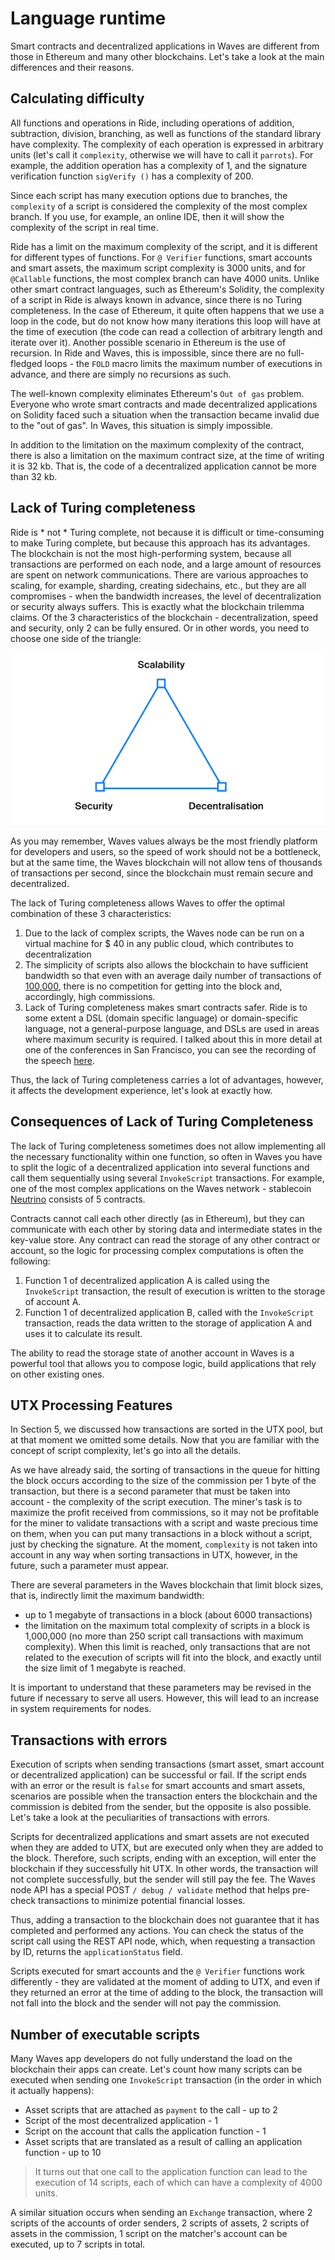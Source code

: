 # Language runtime

Smart contracts and decentralized applications in Waves are different from those in Ethereum and many other blockchains. Let's take a look at the main differences and their reasons.

## Calculating difficulty

All functions and operations in Ride, including operations of addition, subtraction, division, branching, as well as functions of the standard library have complexity. The complexity of each operation is expressed in arbitrary units (let's call it `complexity`, otherwise we will have to call it `parrots`). For example, the addition operation has a complexity of 1, and the signature verification function `sigVerify ()` has a complexity of 200.

Since each script has many execution options due to branches, the `complexity` of a script is considered the complexity of the most complex branch. If you use, for example, an online IDE, then it will show the complexity of the script in real time.

Ride has a limit on the maximum complexity of the script, and it is different for different types of functions. For `@ Verifier` functions, smart accounts and smart assets, the maximum script complexity is 3000 units, and for `@Callable` functions, the most complex branch can have 4000 units. Unlike other smart contract languages, such as Ethereum's Solidity, the complexity of a script in Ride is always known in advance, since there is no Turing completeness. In the case of Ethereum, it quite often happens that we use a loop in the code, but do not know how many iterations this loop will have at the time of execution (the code can read a collection of arbitrary length and iterate over it). Another possible scenario in Ethereum is the use of recursion. In Ride and Waves, this is impossible, since there are no full-fledged loops - the `FOLD` macro limits the maximum number of executions in advance, and there are simply no recursions as such.

The well-known complexity eliminates Ethereum's `Out of gas` problem. Everyone who wrote smart contracts and made decentralized applications on Solidity faced such a situation when the transaction became invalid due to the "out of gas". In Waves, this situation is simply impossible.

In addition to the limitation on the maximum complexity of the contract, there is also a limitation on the maximum contract size, at the time of writing it is 32 kb. That is, the code of a decentralized application cannot be more than 32 kb.

## Lack of Turing completeness

Ride is * not * Turing complete, not because it is difficult or time-consuming to make Turing complete, but because this approach has its advantages. The blockchain is not the most high-performing system, because all transactions are performed on each node, and a large amount of resources are spent on network communications. There are various approaches to scaling, for example, sharding, creating sidechains, etc., but they are all compromises - when the bandwidth increases, the level of decentralization or security always suffers. This is exactly what the blockchain trilemma claims. Of the 3 characteristics of the blockchain - decentralization, speed and security, only 2 can be fully ensured. Or in other words, you need to choose one side of the triangle:

![The blockchain trilemma](../../assets/6-2-1-the-blockchain-trilemma.png "The blockchain trilemma")

As you may remember, Waves values ​​always be the most friendly platform for developers and users, so the speed of work should not be a bottleneck, but at the same time, the Waves blockchain will not allow tens of thousands of transactions per second, since the blockchain must remain secure and decentralized.

The lack of Turing completeness allows Waves to offer the optimal combination of these 3 characteristics:

1. Due to the lack of complex scripts, the Waves node can be run on a virtual machine for $ 40 in any public cloud, which contributes to decentralization
2. The simplicity of scripts also allows the blockchain to have sufficient bandwidth so that even with an average daily number of transactions of [100,000](http://dev.pywaves.org/txs/), there is no competition for getting into the block and, accordingly, high commissions.
3. Lack of Turing completeness makes smart contracts safer. Ride is to some extent a DSL (domain specific language) or domain-specific language, not a general-purpose language, and DSLs are used in areas where maximum security is required. I talked about this in more detail at one of the conferences in San Francisco, you can see the recording of the speech [here](https://www.youtube.com/watch?v=gMcif_ADWak).

Thus, the lack of Turing completeness carries a lot of advantages, however, it affects the development experience, let's look at exactly how.

## Consequences of Lack of Turing Completeness

The lack of Turing completeness sometimes does not allow implementing all the necessary functionality within one function, so often in Waves you have to split the logic of a decentralized application into several functions and call them sequentially using several `InvokeScript` transactions. For example, one of the most complex applications on the Waves network - stablecoin [Neutrino](https://neutrino.at) consists of 5 contracts.

Contracts cannot call each other directly (as in Ethereum), but they can communicate with each other by storing data and intermediate states in the key-value store. Any contract can read the storage of any other contract or account, so the logic for processing complex computations is often the following:

1. Function 1 of decentralized application A is called using the `InvokeScript` transaction, the result of execution is written to the storage of account A.
2. Function 1 of decentralized application B, called with the `InvokeScript` transaction, reads the data written to the storage of application A and uses it to calculate its result.

The ability to read the storage state of another account in Waves is a powerful tool that allows you to compose logic, build applications that rely on other existing ones.

## UTX Processing Features

In Section 5, we discussed how transactions are sorted in the UTX pool, but at that moment we omitted some details. Now that you are familiar with the concept of script complexity, let's go into all the details.

As we have already said, the sorting of transactions in the queue for hitting the block occurs according to the size of the commission per 1 byte of the transaction, but there is a second parameter that must be taken into account - the complexity of the script execution. The miner's task is to maximize the profit received from commissions, so it may not be profitable for the miner to validate transactions with a script and waste precious time on them, when you can put many transactions in a block without a script, just by checking the signature. At the moment, `complexity` is not taken into account in any way when sorting transactions in UTX, however, in the future, such a parameter must appear.

There are several parameters in the Waves blockchain that limit block sizes, that is, indirectly limit the maximum bandwidth:

- up to 1 megabyte of transactions in a block (about 6000 transactions)
- the limitation on the maximum total complexity of scripts in a block is 1,000,000 (no more than 250 script call transactions with maximum complexity). When this limit is reached, only transactions that are not related to the execution of scripts will fit into the block, and exactly until the size limit of 1 megabyte is reached.

It is important to understand that these parameters may be revised in the future if necessary to serve all users. However, this will lead to an increase in system requirements for nodes.

## Transactions with errors

Execution of scripts when sending transactions (smart asset, smart account or decentralized application) can be successful or fail. If the script ends with an error or the result is `false` for smart accounts and smart assets, scenarios are possible when the transaction enters the blockchain and the commission is debited from the sender, but the opposite is also possible. Let's take a look at the peculiarities of transactions with errors.

Scripts for decentralized applications and smart assets are not executed when they are added to UTX, but are executed only when they are added to the block. Therefore, such scripts, ending with an exception, will enter the blockchain if they successfully hit UTX. In other words, the transaction will not complete successfully, but the sender will still pay the fee. The Waves node API has a special POST `/ debug / validate` method that helps pre-check transactions to minimize potential financial losses.

Thus, adding a transaction to the blockchain does not guarantee that it has completed and performed any actions. You can check the status of the script call using the REST API node, which, when requesting a transaction by ID, returns the `applicationStatus` field.

Scripts executed for smart accounts and the `@ Verifier` functions work differently - they are validated at the moment of adding to UTX, and even if they returned an error at the time of adding to the block, the transaction will not fall into the block and the sender will not pay the commission.

## Number of executable scripts

Many Waves app developers do not fully understand the load on the blockchain their apps can create. Let's count how many scripts can be executed when sending one `InvokeScript` transaction (in the order in which it actually happens):

- Asset scripts that are attached as `payment` to the call - up to 2
- Script of the most decentralized application - 1
- Script on the account that calls the application function - 1
- Asset scripts that are translated as a result of calling an application function - up to 10

> It turns out that one call to the application function can lead to the execution of 14 scripts, each of which can have a complexity of 4000 units.

A similar situation occurs when sending an `Exchange` transaction, where 2 scripts of the accounts of order senders, 2 scripts of assets, 2 scripts of assets in the commission, 1 script on the matcher's account can be executed, up to 7 scripts in total.
